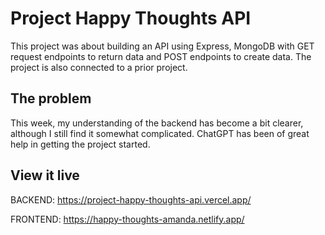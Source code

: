 # Project Happy Thoughts API

This project was about building an API using Express, MongoDB with GET request endpoints to return data and POST endpoints to create data. The project is also connected to a prior project. 

## The problem

This week, my understanding of the backend has become a bit clearer, although I still find it somewhat complicated. ChatGPT has been of great help in getting the project started.

## View it live

BACKEND:
https://project-happy-thoughts-api.vercel.app/

FRONTEND:
https://happy-thoughts-amanda.netlify.app/

